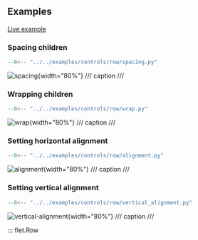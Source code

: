 ## Examples

[Live example](https://flet-controls-gallery.fly.dev/layout/row)

### Spacing children

```python
--8<-- "../../examples/controls/row/spacing.py"
```

![spacing](../examples/controls/row/media/spacing.gif){width="80%"}
/// caption
///

### Wrapping children

```python
--8<-- "../../examples/controls/row/wrap.py"
```

![wrap](../examples/controls/row/media/wrap.gif){width="80%"}
/// caption
///

### Setting horizontal alignment

```python
--8<-- "../../examples/controls/row/alignment.py"
```

![alignment](../examples/controls/row/media/alignment.png){width="80%"}
/// caption
///

### Setting vertical alignment

```python
--8<-- "../../examples/controls/row/vertical_alignment.py"
```

![vertical-alignment](../examples/controls/row/media/vertical_alignment.png){width="80%"}
/// caption
///

::: flet.Row
